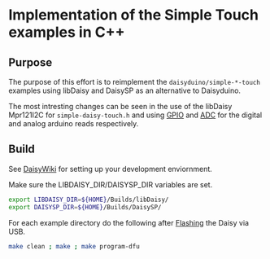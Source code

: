# Implementation of the Simple Touch examples in C++

## Purpose

The purpose of this effort is to reimplement the
`daisyduino/simple-*-touch` examples using libDaisy and DaisySP as an
alternative to Daisyduino.

The most intresting changes can be seen in the use of the libDaisy Mpr121I2C for
`simple-daisy-touch.h` and using 
[GPIO](https://electro-smith.github.io/libDaisy/md_doc_2md_2__a1___getting-_started-_g_p_i_o.html)
and [ADC](https://electro-smith.github.io/libDaisy/md_doc_2md_2__a4___getting-_started-_a_d_cs.html) for the digital and analog arduino reads respectively.

## Build

See [DaisyWiki](https://github.com/electro-smith/DaisyWiki/wiki/1.-Setting-Up-Your-Development-Environment) for setting up your development
enviornment. 

Make sure the LIBDAISY_DIR/DAISYSP_DIR variables are set.

```bash
export LIBDAISY_DIR=${HOME}/Builds/libDaisy/
export DAISYSP_DIR=${HOME}/Builds/DaisySP/
```

For each example directory do the following after 
[Flashing](https://github.com/electro-smith/DaisyWiki/wiki/1.-Setting-Up-Your-Development-Environment#4-Run-the-Blink-Example)
the Daisy via USB.

```bash
make clean ; make ; make program-dfu
```
